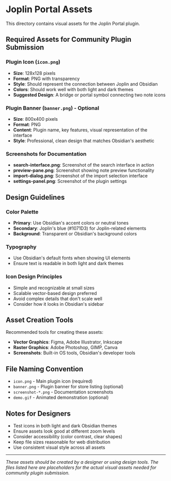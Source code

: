 # Joplin Portal Assets

This directory contains visual assets for the Joplin Portal plugin.

## Required Assets for Community Plugin Submission

### Plugin Icon (`icon.png`)
- **Size**: 128x128 pixels
- **Format**: PNG with transparency
- **Style**: Should represent the connection between Joplin and Obsidian
- **Colors**: Should work well with both light and dark themes
- **Suggested Design**: A bridge or portal symbol connecting two note icons

### Plugin Banner (`banner.png`) - Optional
- **Size**: 800x400 pixels
- **Format**: PNG
- **Content**: Plugin name, key features, visual representation of the interface
- **Style**: Professional, clean design that matches Obsidian's aesthetic

### Screenshots for Documentation
- **search-interface.png**: Screenshot of the search interface in action
- **preview-pane.png**: Screenshot showing note preview functionality
- **import-dialog.png**: Screenshot of the import selection interface
- **settings-panel.png**: Screenshot of the plugin settings

## Design Guidelines

### Color Palette
- **Primary**: Use Obsidian's accent colors or neutral tones
- **Secondary**: Joplin's blue (#1071D3) for Joplin-related elements
- **Background**: Transparent or Obsidian's background colors

### Typography
- Use Obsidian's default fonts when showing UI elements
- Ensure text is readable in both light and dark themes

### Icon Design Principles
- Simple and recognizable at small sizes
- Scalable vector-based design preferred
- Avoid complex details that don't scale well
- Consider how it looks in Obsidian's sidebar

## Asset Creation Tools

Recommended tools for creating these assets:
- **Vector Graphics**: Figma, Adobe Illustrator, Inkscape
- **Raster Graphics**: Adobe Photoshop, GIMP, Canva
- **Screenshots**: Built-in OS tools, Obsidian's developer tools

## File Naming Convention

- `icon.png` - Main plugin icon (required)
- `banner.png` - Plugin banner for store listing (optional)
- `screenshot-*.png` - Documentation screenshots
- `demo.gif` - Animated demonstration (optional)

## Notes for Designers

- Test icons in both light and dark Obsidian themes
- Ensure assets look good at different zoom levels
- Consider accessibility (color contrast, clear shapes)
- Keep file sizes reasonable for web distribution
- Use consistent visual style across all assets

---

*These assets should be created by a designer or using design tools. The files listed here are placeholders for the actual visual assets needed for community plugin submission.*